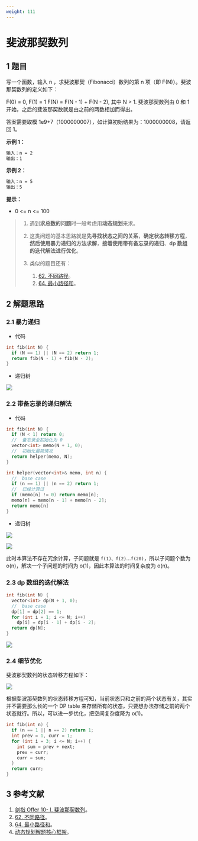 ```yaml
---
weight: 111
---
```


# 斐波那契数列

## 1 题目

写一个函数，输入 n ，求斐波那契（Fibonacci）数列的第 n 项（即 F(N)）。斐波那契数列的定义如下：

F(0) = 0,   F(1) = 1
F(N) = F(N - 1) + F(N - 2), 其中 N > 1.
斐波那契数列由 0 和 1 开始，之后的斐波那契数就是由之前的两数相加而得出。

答案需要取模 1e9+7（1000000007），如计算初始结果为：1000000008，请返回 1。

**示例 1：**

```txt
输入：n = 2
输出：1
```

**示例 2：**

```txt
输入：n = 5
输出：5
```

**提示：**

* 0 <= n <= 100

> 1. 遇到**求总数的问题**时一般考虑用**动态规划**来求。
> 2. 这类问题的基本思路就是**先寻找状态之间的关系**，**确定状态转移方程**，**然后使用暴力递归的方法求解**，**接着使用带有备忘录的递归**、**dp 数组的迭代解法进行优化**。
> 3. 类似的题目还有：
>
>    1. [62. 不同路径](https://leetcode-cn.com/problems/unique-paths)。
>    2. [64. 最小路径和](https://leetcode-cn.com/problems/minimum-path-sum)。

## 2 解题思路

### 2.1 暴力递归

* 代码

```c++
int fib(int N) {
  if (N == 1) || (N == 2) return 1;
  return fib(N - 1) + fib(N - 2);
}
```

* 递归树

![](../../../media/202103/2021-03-01_094618.png)

### 2.2 带备忘录的递归解法

* 代码

```c++
int fib(int N) {
  if (N < 1) return 0;
  //  备忘录全初始化为 0
  vector<int> memo(N + 1, 0);
  //  初始化最简情况
  return helper(memo, N);
}

int helper(vector<int>& memo, int n) {
  //  base case
  if (n == 1) || (n == 2) return 1;
  //  已经计算过
  if (memo[n] != 0) return memo[n];
  memo[n] = memo[n - 1] + memo[n - 2];
  return memo[n]
}
```

* 递归树

![](../../../media/202103/2021-03-01_095518.png)

![](../../../media/202103/2021-03-01_102418.png)

此时本算法不存在冗余计算，子问题就是 `f(1)、f(2)`...`f(20)`，所以子问题个数为 o(n)，解决一个子问题的时间为 o(1)，因此本算法的时间复杂度为 o(n)。

### 2.3 dp 数组的迭代解法

```c++
int fib(int N) {
  vector<int> dp(N + 1, 0);
  //  base case
  dp[1] = dp[2] == 1;
  for (int i = 1; i <= N; i++)
    dp[i] = dp[i - 1] + dp[i - 2];
  return dp[N];
}
```

![](../../../media/202103/2021-03-01_103126.png)

### 2.4 细节优化

斐波那契数列的状态转移方程如下：

![](../../../media/202103/2021-03-01_104211.png)

根据斐波那契数列的状态转移方程可知，当前状态只和之前的两个状态有关，其实并不需要那么长的一个 DP table 来存储所有的状态，只要想办法存储之前的两个状态就行。所以，可以进一步优化，把空间复杂度降为 o(1)。

```c++
int fib(int n) {
  if (n == 1 || n == 2) return 1;
  int prev = 1, curr = 1;
  for (int i = 3; i <= N; i++) {
    int sum = prev + next;
    prev = curr;
    curr = sum;
  }
  return curr;
}
```

## 3 参考文献

1. [剑指 Offer 10- I. 斐波那契数列](https://leetcode-cn.com/problems/fei-bo-na-qi-shu-lie-lcof)。
2. [62. 不同路径](https://leetcode-cn.com/problems/unique-paths)。
3. [64. 最小路径和](https://leetcode-cn.com/problems/minimum-path-sum)。
4. [动态规划解题核心框架](https://labuladong.gitbook.io/algo/mu-lu-ye-2/mu-lu-ye/dong-tai-gui-hua-xiang-jie-jin-jie)。
